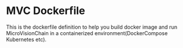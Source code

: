 # MVC Dockerfile

This is the dockerfile definition to help you build docker image and run MicroVisionChain in a containerized environment(DockerCompose Kubernetes etc).
